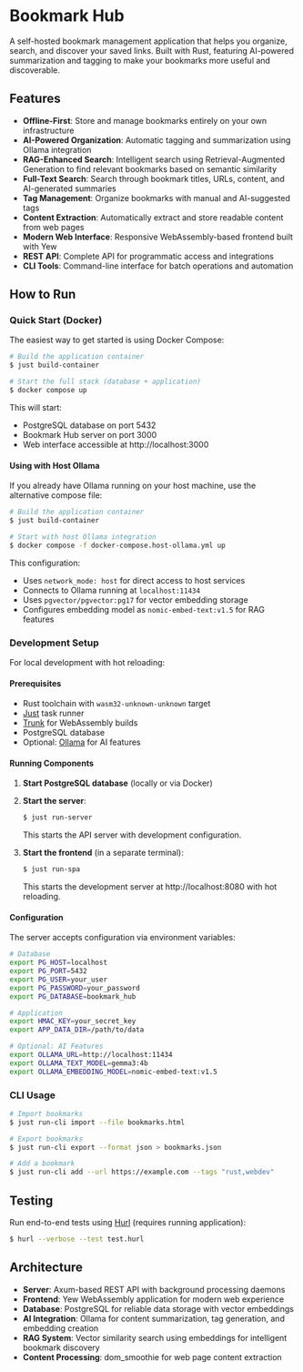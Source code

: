 # Bookmark Hub

A self-hosted bookmark management application that helps you organize, search, and discover your saved links. Built with Rust, featuring AI-powered summarization and tagging to make your bookmarks more useful and discoverable.

## Features

- **Offline-First**: Store and manage bookmarks entirely on your own infrastructure
- **AI-Powered Organization**: Automatic tagging and summarization using Ollama integration
- **RAG-Enhanced Search**: Intelligent search using Retrieval-Augmented Generation to find relevant bookmarks based on semantic similarity
- **Full-Text Search**: Search through bookmark titles, URLs, content, and AI-generated summaries
- **Tag Management**: Organize bookmarks with manual and AI-suggested tags
- **Content Extraction**: Automatically extract and store readable content from web pages
- **Modern Web Interface**: Responsive WebAssembly-based frontend built with Yew
- **REST API**: Complete API for programmatic access and integrations
- **CLI Tools**: Command-line interface for batch operations and automation

## How to Run

### Quick Start (Docker)

The easiest way to get started is using Docker Compose:

```bash
# Build the application container
$ just build-container

# Start the full stack (database + application)
$ docker compose up
```

This will start:
- PostgreSQL database on port 5432
- Bookmark Hub server on port 3000
- Web interface accessible at http://localhost:3000

#### Using with Host Ollama

If you already have Ollama running on your host machine, use the alternative compose file:

```bash
# Build the application container
$ just build-container

# Start with host Ollama integration
$ docker compose -f docker-compose.host-ollama.yml up
```

This configuration:
- Uses `network_mode: host` for direct access to host services
- Connects to Ollama running at `localhost:11434`
- Uses `pgvector/pgvector:pg17` for vector embedding storage
- Configures embedding model as `nomic-embed-text:v1.5` for RAG features

### Development Setup

For local development with hot reloading:

#### Prerequisites
- Rust toolchain with `wasm32-unknown-unknown` target
- [Just](https://github.com/casey/just) task runner
- [Trunk](https://trunkrs.dev/) for WebAssembly builds
- PostgreSQL database
- Optional: [Ollama](https://ollama.ai/) for AI features

#### Running Components

1. **Start PostgreSQL database** (locally or via Docker)

2. **Start the server**:
   ```bash
   $ just run-server
   ```
   This starts the API server with development configuration.

3. **Start the frontend** (in a separate terminal):
   ```bash
   $ just run-spa
   ```
   This starts the development server at http://localhost:8080 with hot reloading.

#### Configuration

The server accepts configuration via environment variables:

```bash
# Database
export PG_HOST=localhost
export PG_PORT=5432
export PG_USER=your_user
export PG_PASSWORD=your_password
export PG_DATABASE=bookmark_hub

# Application
export HMAC_KEY=your_secret_key
export APP_DATA_DIR=/path/to/data

# Optional: AI Features
export OLLAMA_URL=http://localhost:11434
export OLLAMA_TEXT_MODEL=gemma3:4b
export OLLAMA_EMBEDDING_MODEL=nomic-embed-text:v1.5
```

### CLI Usage

```bash
# Import bookmarks
$ just run-cli import --file bookmarks.html

# Export bookmarks
$ just run-cli export --format json > bookmarks.json

# Add a bookmark
$ just run-cli add --url https://example.com --tags "rust,webdev"
```

## Testing

Run end-to-end tests using [Hurl](https://hurl.dev/) (requires running application):

```bash
$ hurl --verbose --test test.hurl
```

## Architecture

- **Server**: Axum-based REST API with background processing daemons
- **Frontend**: Yew WebAssembly application for modern web experience  
- **Database**: PostgreSQL for reliable data storage with vector embeddings
- **AI Integration**: Ollama for content summarization, tag generation, and embedding creation
- **RAG System**: Vector similarity search using embeddings for intelligent bookmark discovery
- **Content Processing**: dom_smoothie for web page content extraction

